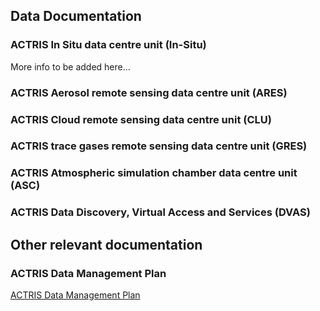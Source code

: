## Data Documentation

### ACTRIS In Situ data centre unit (In-Situ)
More info to be added here...
### ACTRIS Aerosol remote sensing data centre unit (ARES)
### ACTRIS Cloud remote sensing data centre unit (CLU)
### ACTRIS trace gases remote sensing data centre unit (GRES)
### ACTRIS Atmospheric simulation chamber data centre unit (ASC)
### ACTRIS Data Discovery, Virtual Access and Services (DVAS)

## Other relevant documentation

### ACTRIS Data Management Plan
[ACTRIS Data Management Plan](https://github.com/actris/data-management-plan/blob/master/DMP/ACTRIS-DMP.md)
